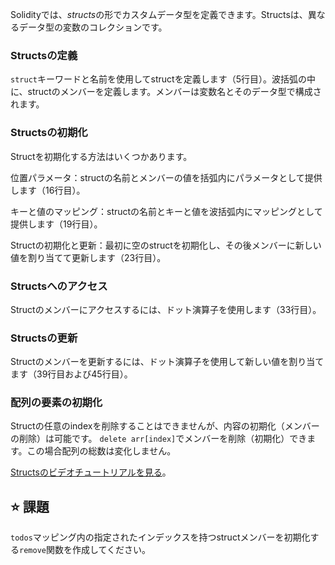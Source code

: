Solidityでは、*structs*の形でカスタムデータ型を定義できます。Structsは、異なるデータ型の変数のコレクションです。

### Structsの定義
`struct`キーワードと名前を使用してstructを定義します（5行目）。波括弧の中に、structのメンバーを定義します。メンバーは変数名とそのデータ型で構成されます。

### Structsの初期化
Structを初期化する方法はいくつかあります。

位置パラメータ：structの名前とメンバーの値を括弧内にパラメータとして提供します（16行目）。

キーと値のマッピング：structの名前とキーと値を波括弧内にマッピングとして提供します（19行目）。

Structの初期化と更新：最初に空のstructを初期化し、その後メンバーに新しい値を割り当てて更新します（23行目）。

### Structsへのアクセス
Structのメンバーにアクセスするには、ドット演算子を使用します（33行目）。

### Structsの更新
Structのメンバーを更新するには、ドット演算子を使用して新しい値を割り当てます（39行目および45行目）。

### 配列の要素の初期化
Structの任意のindexを削除することはできませんが、内容の初期化（メンバーの削除）は可能です。
`delete arr[index]`でメンバーを削除（初期化）できます。この場合配列の総数は変化しません。


<a href="https://www.youtube.com/watch?v=kYBHq7EmFBc" target="_blank">Structsのビデオチュートリアルを見る</a>。

## ⭐️ 課題
`todos`マッピング内の指定されたインデックスを持つstructメンバーを初期化する`remove`関数を作成してください。

